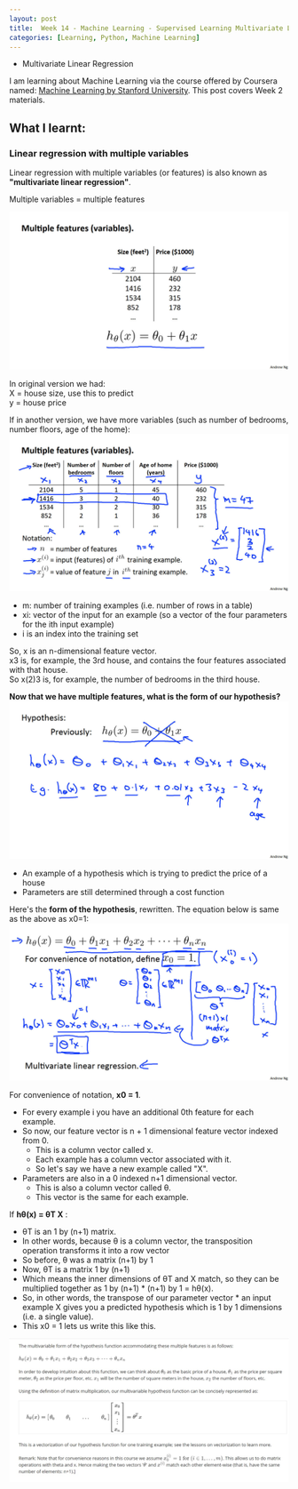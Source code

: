 ```yaml
---
layout: post
title:  Week 14 - Machine Learning - Supervised Learning Multivariate Linear Regression from M.L. course by Stanford Uni (Week 2 Part I)
categories: [Learning, Python, Machine Learning]
---
```


- Multivariate Linear Regression  

I am learning about Machine Learning via the course offered by Coursera named: [Machine Learning by Stanford University](https://www.coursera.org/learn/machine-learning). This post covers Week 2 materials.  

## What I learnt:  

### Linear regression with multiple variables

Linear regression with multiple variables (or features) is also known as **"multivariate linear regression"**. 

Multiple variables = multiple features  

![](https://github.com/liawbeile/liawbeile.github.io/blob/master/images/MLLecture4_02.jpg?raw=true)  

In original version we had:  
X = house size, use this to predict  
y = house price  

If in another version, we have more variables (such as number of bedrooms, number floors, age of the home):  
![](https://github.com/liawbeile/liawbeile.github.io/blob/master/images/MLLecture4_03.jpg?raw=true)  

- m: number of training examples (i.e. number of rows in a table)
- xi: vector of the input for an example (so a vector of the four parameters for the ith input example)
- i is an index into the training set

So, x is an n-dimensional feature vector.  
x3 is, for example, the 3rd house, and contains the four features associated with that house.  
So x(2)3 is, for example, the number of bedrooms in the third house.  

**Now that we have multiple features, what is the form of our hypothesis?**  
![](https://github.com/liawbeile/liawbeile.github.io/blob/master/images/MLLecture4_04.jpg?raw=true)  
- An example of a hypothesis which is trying to predict the price of a house
- Parameters are still determined through a cost function

Here's the **form of the hypothesis**, rewritten. The equation below is same as the above as x0=1:  
![](https://github.com/liawbeile/liawbeile.github.io/blob/master/images/MLLecture4_05.jpg?raw=true)  

For convenience of notation, **x0 = 1**.  
- For every example i you have an additional 0th feature for each example.  
- So now, our feature vector is n + 1 dimensional feature vector indexed from 0.  
    - This is a column vector called x.  
    - Each example has a column vector associated with it.  
    - So let's say we have a new example called "X".  
- Parameters are also in a 0 indexed n+1 dimensional vector.  
    - This is also a column vector called θ.  
    - This vector is the same for each example.  

If **hθ(x) = θT X** :  
- θT is an 1 by (n+1) matrix.  
- In other words, because θ is a column vector, the transposition operation transforms it into a row vector
- So before, θ was a matrix (n+1) by 1
- Now, θT is a matrix 1 by (n+1)
- Which means the inner dimensions of θT and X match, so they can be multiplied together as 1 by (n+1) * (n+1) by 1 = hθ(x).
- So, in other words, the transpose of our parameter vector * an input example X gives you a predicted hypothesis which is 1 by 1 dimensions (i.e. a single value).
- This x0 = 1 lets us write this like this.  


![](https://github.com/liawbeile/liawbeile.github.io/blob/master/images/MLLecture4_01.jpg?raw=true) 